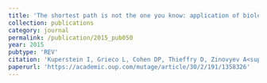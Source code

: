 ```yaml
---
title: 'The shortest path is not the one you know: application of biological network resources in precision oncology research'
collection: publications
category: journal
permalink: /publication/2015_pub050
year: 2015
pubtype: 'REV'
citation: 'Kuperstein I, Grieco L, Cohen DP, Thieffry D, Zinovyev A<sup>^</sup>, Barillot E<sup>^</sup>. <a href="https://academic.oup.com/mutage/article/30/2/191/1358326">The shortest path is not the one you know: application of biological network resources in precision oncology research</a>. 2015. <i>Mutagenesis</i> 30(2):191-204'
paperurl: 'https://academic.oup.com/mutage/article/30/2/191/1358326'
---
```

